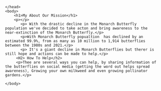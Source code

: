 <!DOCTYPE html>
<html lang="en">
  <head>
      <meta charset="UTF-8">
        <title>About Our Mission</title>
    <meta name="viewport" content="width=device-width, initial-scale=1">
        <link rel="stylesheet" type="text/css" href="css/main.css"/>
    
    </head>
    <body>
        <h1>My About Our Mission</h1>
        <p></p>
           <p> With the drastic decline in the Monarch Butterfly population we've decided to take acton and bring awareness to the near-extinction of the Monarch Butterfly.</p>
           <p>With Monarch Butterfly popualtion  has declined by an estimated 99.9%, from as many as 10 million to 1,914 butterflies between the 1980s and 2021.</p>
           <p> It's a giant decline in Monarch Butterflies but therer is still hope and actions can be made to help.</p>
         <H2> How To Help</h2>
         <p>Thee are several ways you can help, by sharing information of the butterflies on social media (getting the word out helps spread awareness), Growing your own milkweed and even growing pollinator gardens.</p>
       
    </body>
</html>
